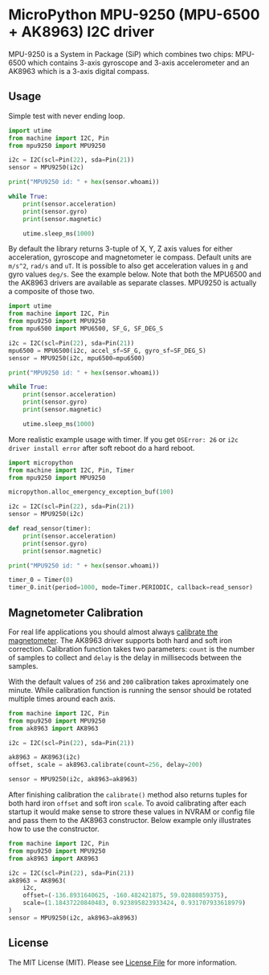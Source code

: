 # MicroPython MPU-9250 (MPU-6500 + AK8963) I2C driver

MPU-9250 is a System in Package (SiP) which combines two chips: MPU-6500 which contains 3-axis gyroscope and 3-axis accelerometer and an AK8963 which is a 3-axis digital compass.

## Usage

Simple test with never ending loop.

```python
import utime
from machine import I2C, Pin
from mpu9250 import MPU9250

i2c = I2C(scl=Pin(22), sda=Pin(21))
sensor = MPU9250(i2c)

print("MPU9250 id: " + hex(sensor.whoami))

while True:
    print(sensor.acceleration)
    print(sensor.gyro)
    print(sensor.magnetic)

    utime.sleep_ms(1000)
```

By default the library returns 3-tuple of X, Y, Z axis values for either acceleration, gyroscope and magnetometer ie compass. Default units are `m/s^2`, `rad/s` and `uT`. It is possible to also get acceleration values in `g` and gyro values `deg/s`. See the example below. Note that both the MPU6500 and the AK8963 drivers are available as separate classes. MPU9250 is actually a composite of those two.

```python
import utime
from machine import I2C, Pin
from mpu9250 import MPU9250
from mpu6500 import MPU6500, SF_G, SF_DEG_S

i2c = I2C(scl=Pin(22), sda=Pin(21))
mpu6500 = MPU6500(i2c, accel_sf=SF_G, gyro_sf=SF_DEG_S)
sensor = MPU9250(i2c, mpu6500=mpu6500)

print("MPU9250 id: " + hex(sensor.whoami))

while True:
    print(sensor.acceleration)
    print(sensor.gyro)
    print(sensor.magnetic)

    utime.sleep_ms(1000)
```

More realistic example usage with timer. If you get `OSError: 26` or `i2c driver install error` after soft reboot do a hard reboot.

```python
import micropython
from machine import I2C, Pin, Timer
from mpu9250 import MPU9250

micropython.alloc_emergency_exception_buf(100)

i2c = I2C(scl=Pin(22), sda=Pin(21))
sensor = MPU9250(i2c)

def read_sensor(timer):
    print(sensor.acceleration)
    print(sensor.gyro)
    print(sensor.magnetic)

print("MPU9250 id: " + hex(sensor.whoami))

timer_0 = Timer(0)
timer_0.init(period=1000, mode=Timer.PERIODIC, callback=read_sensor)
```

## Magnetometer Calibration

For real life applications you should almost always [calibrate the magnetometer](https://appelsiini.net/2018/calibrate-magnetometer/). The AK8963 driver supports both hard and soft iron correction. Calibration function takes two parameters: `count` is the number of samples to collect and `delay` is the delay in millisecods between the samples.

With the default values of `256` and `200` calibration takes aproximately one minute. While calibration function is running the sensor should be rotated multiple times around each axis.

```python
from machine import I2C, Pin
from mpu9250 import MPU9250
from ak8963 import AK8963

i2c = I2C(scl=Pin(22), sda=Pin(21))

ak8963 = AK8963(i2c)
offset, scale = ak8963.calibrate(count=256, delay=200)

sensor = MPU9250(i2c, ak8963=ak8963)
```

After finishing calibration the `calibrate()` method also returns tuples for both hard iron `offset` and soft iron `scale`. To avoid calibrating after each startup it would make sense to strore these values in NVRAM or config file and pass them to the AK8963 constructor. Below example only illustrates how to use the constructor.

```python
from machine import I2C, Pin
from mpu9250 import MPU9250
from ak8963 import AK8963

i2c = I2C(scl=Pin(22), sda=Pin(21))
ak8963 = AK8963(
    i2c,
    offset=(-136.8931640625, -160.482421875, 59.02880859375),
    scale=(1.18437220840483, 0.923895823933424, 0.931707933618979)
)
sensor = MPU9250(i2c, ak8963=ak8963)
```


## License

The MIT License (MIT). Please see [License File](LICENSE.md) for more information.